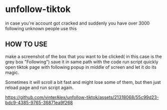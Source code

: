 # unfollow-tiktok
in case you're account got cracked and suddenly you have over 3000 following unknown people use this


## HOW TO USE

make a screenshot of the box that you want to be clicked( in this case is the grey box "Following") 
save it in same path with the code
run script
quickly open tiktok page with following popup in middle of screen and let it do its magic.

Sometimes it will scroll a bit fast and might lose some of them, but then just reload page and run script again.


https://github.com/vinterAlex/unfollow-tiktok/assets/21318068/55c99d23-bdc9-4385-9765-36871ea9f268

